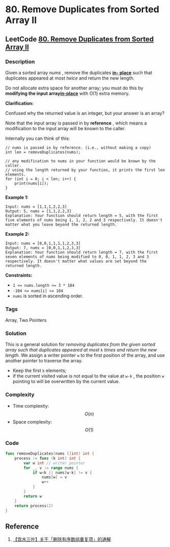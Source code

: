 # 80. Remove Duplicates from Sorted Array II

## LeetCode [80. Remove Duplicates from Sorted Array II](title)

### Description

Given a sorted array _nums_ , remove the duplicates [**in- place**](https://en.wikipedia.org/wiki/In-place_algorithm) such that duplicates appeared at most _twice_ and return the new length.

Do not allocate extra space for another array; you must do this by **modifying the input array**[**in-place**](https://en.wikipedia.org/wiki/In-place_algorithm) with O\(1\) extra memory.

**Clarification:**

Confused why the returned value is an integer, but your answer is an array?

Note that the input array is passed in by **reference** , which means a modification to the input array will be known to the caller.

Internally you can think of this:

```text
// nums is passed in by reference. (i.e., without making a copy)
int len = removeDuplicates(nums);

// any modification to nums in your function would be known by the caller.
// using the length returned by your function, it prints the first len elements.
for (int i = 0; i < len; i++) {
    print(nums[i]);
}
```

**Example 1:**

```text
Input: nums = [1,1,1,2,2,3]
Output: 5, nums = [1,1,2,2,3]
Explanation: Your function should return length = 5, with the first five elements of nums being 1, 1, 2, 2 and 3 respectively. It doesn't matter what you leave beyond the returned length.
```

**Example 2:**

```text
Input: nums = [0,0,1,1,1,1,2,3,3]
Output: 7, nums = [0,0,1,1,2,3,3]
Explanation: Your function should return length = 7, with the first seven elements of nums being modified to 0, 0, 1, 1, 2, 3 and 3 respectively. It doesn't matter what values are set beyond the returned length.
```

**Constraints:**

* `1 <= nums.length <= 3 * 104`
* `-104 <= nums[i] <= 104`
* `nums` is sorted in ascending order.

### Tags

Array, Two Pointers

### Solution

This is a general solution for _removing duplicates from the given sorted array such that duplicates appeared at most_ `k` _times and return the new length_. We assign a writer pointer `w` to the first position of the array, and use another pointer to traverse the array.

* Keep the first `k` elements;
* if the current visited value is not equal to the value at `w-k` , the position `w` pointing to will be overwritten by the current value.

### Complexity

* Time complexity: $$O(n)$$
* Space complexity: $$O(1)$$

### Code

```go
func removeDuplicates(nums []int) int {
	process := func (k int) int {
		var w int // writer pointer
		for _, v := range nums {
			if w<k || nums[w-k] != v {
				nums[w] = v
				w++
			}
		}
		return w
	}
	return process(2)
}
```

## Reference

1. [【宫水三叶】关于「删除有序数组重复项」的通解](https://leetcode-cn.com/problems/remove-duplicates-from-sorted-array-ii/solution/gong-shui-san-xie-guan-yu-shan-chu-you-x-glnq/)


